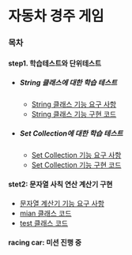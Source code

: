 # 자동차 경주 게임

### 목차
#### step1. 학습테스트와 단위테스트
- ##### String 클래스에 대한 학습 테스트
    - [String 클래스 기능 요구 사항][A]
    - [String 클래스 기능 구현 코드][B]
- ##### Set Collection에 대한 학습 테스트
    - [Set Collection 기능 요구 사항][C]
    - [Set Collection 기능 구현 코드][D]
#### stet2: 문자열 사칙 연산 계산기 구현
- [문자열 계산기 기능 요구 사항][E]
- [mian 클래스 코드][F]
- [test 클래스 코드][G]


#### racing car: 미션 진행 중 
[A]: https://github.com/Data-ssung/java-racingcar/blob/ssungwork/mission/step1/StringTest.md
[B]: https://github.com/Data-ssung/java-racingcar/blob/ssungwork/src/test/java/step1/StringTest.java
[C]: https://github.com/Data-ssung/java-racingcar/blob/ssungwork/mission/step1/SetTest.md
[D]: https://github.com/Data-ssung/java-racingcar/blob/ssungwork/src/test/java/step1/SetTest.java
[E]: https://github.com/Data-ssung/java-racingcar/blob/ssungwork/mission/Calculator/Calculator%EA%B8%B0%EB%8A%A5%EB%AA%A9%EB%A1%9D.md
[F]: https://github.com/Data-ssung/java-racingcar/blob/ssungwork/src/main/java/calculaor
[G]: https://github.com/Data-ssung/java-racingcar/blob/ssungwork/src/test/java/calculaor